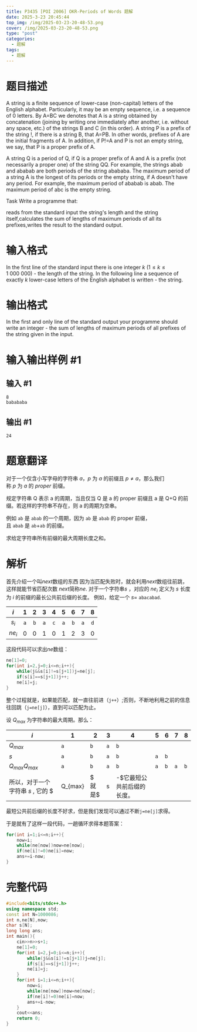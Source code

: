 ```yaml
---
title: P3435 [POI 2006] OKR-Periods of Words 题解
date: 2025-3-23 20:45:44
top_img: /img/2025-03-23-20-48-53.png
cover: /img/2025-03-23-20-48-53.png
type: "post"
categories:
  - 题解
tags:
  - 题解
---
```



# 题目描述

A string is a finite sequence of lower-case (non-capital) letters of the English alphabet. Particularly, it may be an empty sequence, i.e. a sequence of 0 letters. By A=BC we denotes that A is a string obtained by concatenation (joining by writing one immediately after another, i.e. without any space, etc.) of the strings B and C (in this order). A string P is a prefix of the string !, if there is a string B, that A=PB. In other words, prefixes of A are the initial fragments of A. In addition, if P!=A and P is not an empty string, we say, that P is a proper prefix of A.


A string Q is a period of Q, if Q is a proper prefix of A and A is a prefix (not necessarily a proper one) of the string QQ. For example, the strings abab and ababab are both periods of the string abababa. The maximum period of a string A is the longest of its periods or the empty string, if A doesn't have any period. For example, the maximum period of ababab is abab. The maximum period of abc is the empty string.

Task Write a programme that:

reads from the standard input the string's length and the string itself,calculates the sum of lengths of maximum periods of all its prefixes,writes the result to the standard output.

# 输入格式

In the first line of the standard input there is one integer $k$ ($1\le k\le 1\ 000\ 000$) - the length of the string. In the following line a sequence of exactly $k$ lower-case letters of the English alphabet is written - the string.

# 输出格式

In the first and only line of the standard output your programme should write an integer - the sum of lengths of maximum periods of all prefixes of the string given in the input.

# 输入输出样例 #1

## 输入 #1

```
8
babababa
```

## 输出 #1

```
24
```

# 题意翻译

对于一个仅含小写字母的字符串 $a$，$p$ 为 $a$ 的前缀且 $p\ne a$，那么我们称 $p$ 为 $a$ 的 $proper$ 前缀。

规定字符串 Q 表示 a 的周期，当且仅当 Q 是 a 的 proper 前缀且 a 是 Q+Q 的前缀。若这样的字符串不存在，则 a 的周期为空串。

例如 `ab` 是 `abab` 的一个周期，因为 `ab` 是 `abab` 的 proper 前缀，且 `abab` 是 `ab`+`ab` 的前缀。

求给定字符串所有前缀的最大周期长度之和。

# 解析

首先介绍一个叫$next$数组的东西
因为当匹配失败时，就会利用$next$数组往前跳，这样就能节省匹配次数
$next$简称$ne$.
对于一个字符串$s$ ，对应的 $ne_i$  定义为 $s$ 长度为 $i$ 的前缀的最长公共前后缀的长度。
例如，给定一个 $s =$ `abacabad`.

|  $i$   |  1  |  2  |  3  |  4  |  5  |  6  |  7  |  8  |
| :----: | :-: | :-: | :-: | :-: | :-: | :-: | :-: | :-: |
| $s_i$  | `a` | `b` | `a` | `c` | `a` | `b` | `a` | `d` |
| $ne_i$ |  0  |  0  |  1  |  0  |  1  |  2  |  3  |  0  |

这段代码可以求出$ne$数组：
```cpp
ne[1]=0;
for(int i=2,j=0;i<=n;i++){
	while(j&&s[i]!=s[j+1])j=ne[j];
	if(s[i]==s[j+1])j++;
	ne[i]=j;
}
```

整个过程就是，如果能匹配，就一直往前进（`j++`）;否则，不断地利用之前的信息往回跳（`j=ne[j]`），直到可以匹配为止。

设 $Q_{max}$ 为字符串的最大周期。那么：

| $i$              | 1   | 2   | 3   | 4   | 5   | 6   | 7   | 8   |
| ---------------- | --- | --- | --- | --- | --- | --- | --- | --- |
| $Q_{max}$        | `a` | `b` | `a` | `b` |     |     |     |     |
| $s$              | `a` | `b` | `a` | `b` | `a` | `b` |     |     |
| $Q_{max}Q_{max}$ | `a` | `b` | `a` | `b` | `a` | `b` | `a` | `b` |
所以，对于一个字符串 $s$ , 它的 $|Q_{max}|$ 就是$|s|-$它最短公共前后缀的长度。
最短公共前后缀的长度不好求，但是我们发现可以通过不断`j=ne[j]`求得。

于是就有了这样一段代码，一趟循环求得本题答案：
```cpp
for(int i=1;i<=n;i++){
	now=i;
	while(ne[now])now=ne[now];
	if(ne[i]!=0)ne[i]=now;
	ans+=i-now;
}
```

# 完整代码

```cpp
#include<bits/stdc++.h>
using namespace std;
const int N=1000086;
int n,ne[N],now;
char s[N];
long long ans;
int main(){
    cin>>n>>s+1;
    ne[1]=0;
    for(int i=2,j=0;i<=n;i++){
        while(j&&s[i]!=s[j+1])j=ne[j];
        if(s[i]==s[j+1])j++;
        ne[i]=j;
    }
    for(int i=1;i<=n;i++){
        now=i;
        while(ne[now])now=ne[now];
        if(ne[i]!=0)ne[i]=now;
        ans+=i-now;
    }
    cout<<ans;
    return 0;
}
```